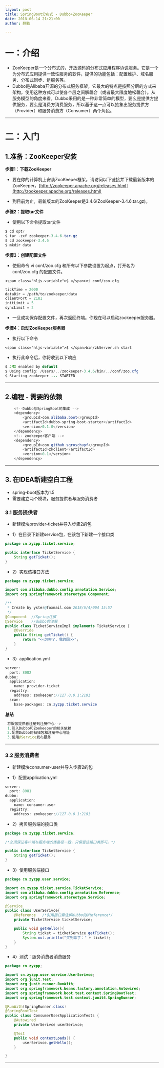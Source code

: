 ```yaml
---
layout: post
title: SpringBoot分布式 - Dubbo+ZooKeeper
date: 2018-06-14 21:21:00
author: 薛勤

---
```

# 一：介绍

*  ZooKeeper是一个分布式的，开放源码的分布式应用程序协调服务。它是一个为分布式应用提供一致性服务的软件，提供的功能包括：配置维护、域名服务、分布式同步、组服务等。
*  Dubbo是Alibaba开源的分布式服务框架，它最大的特点是按照分层的方式来架构，使用这种方式可以使各个层之间解耦合（或者最大限度地松耦合）。从服务模型的角度来看，Dubbo采用的是一种非常简单的模型，要么是提供方提供服务，要么是消费方消费服务，所以基于这一点可以抽象出服务提供方（Provider）和服务消费方（Consumer）两个角色。

---

# 二：入门

## 1.准备：ZooKeeper安装

**步骤1：下载ZooKeeper**

*  要在你的计算机上安装ZooKeeper框架，请访问以下链接并下载最新版本的ZooKeeper。[http://zookeeper.apache.org/releases.html](http://zookeeper.apache.org/releases.html)

*  到目前为止，最新版本的ZooKeeper是3.4.6(ZooKeeper-3.4.6.tar.gz)。

**步骤2：提取tar文件**

*  使用以下命令提取tar文件

```java
$ cd opt/
$ tar -zxf zookeeper-3.4.6.tar.gz
$ cd zookeeper-3.4.6
$ mkdir data
```

**步骤3：创建配置文件**

*  使用命令 vi conf/zoo.cfg 和所有以下参数设置为起点，打开名为 conf/zoo.cfg 的配置文件。

```
<span class="hljs-variable">$ </span>vi conf/zoo.cfg
```

```java
tickTime = 2000
dataDir = /path/to/zookeeper/data
clientPort = 2181
initLimit = 5
syncLimit = 2
```

*  一旦成功保存配置文件，再次返回终端。你现在可以启动zookeeper服务器。

**步骤4：启动ZooKeeper服务器**

*  执行以下命令

```
<span class="hljs-variable">$ </span>bin/zkServer.sh start
```

*  执行此命令后，你将收到以下响应

```java
$ JMX enabled by default
$ Using config: /Users/../zookeeper-3.4.6/bin/../conf/zoo.cfg
$ Starting zookeeper ... STARTED
```

---

## 2.编程 - 需要的依赖

```java
    <!--Dubbo与SpringBoot的集成 -->
    <dependency>
        <groupId>com.alibaba.boot</groupId>
        <artifactId>dubbo-spring-boot-starter</artifactId>
        <version>0.1.0</version>
    </dependency>
    <!-- zookeeper客户端 -->
    <dependency>
        <groupId>com.github.sgroschupf</groupId>
        <artifactId>zkclient</artifactId>
        <version>0.1</version>
    </dependency>
```

---

## 3. 在IDEA新建空白工程

*  spring-boot版本为1.5
*  需要建立两个模块，服务提供者与服务消费者

### 3.1 服务提供者

*  新建模块provider-ticket并导入步骤2的包

*  1）在目录下新建service包，在该包下新建一个接口类

```java
package cn.zyzpp.ticket.service;

public interface TicketService {
    String getTicket();
}
```

*  2）实现该接口方法

```java
package cn.zyzpp.ticket.service;

import com.alibaba.dubbo.config.annotation.Service;
import org.springframework.stereotype.Component;

/**
 * Create by yster@foxmail.com 2018/6/4/004 15:57
 */
@Component  //Spring注解
@Service    //dubbo的注解
public class TicketServiceImpl implements TicketService {
    @Override
    public String getTicket() {
        return "<<厉害了，我的国>>";
    }
}
```

*  3）application.yml

```java
server:
  port: 8082
dubbo:
  application:
    name: provider-ticket
  registry:
    address: zookeeper://127.0.0.1:2181
  scan:
    base-packages: cn.zyzpp.ticket.service
```

**总结**

```java
 将服务提供者注册到注册中心-->
 1.引入Dubbo和Zookeeper的相关依赖
 2.配置Dubbo的扫描包和注册中心地址
 3.使用@Service发布服务
```

---

### 3.2 服务消费者

*  新建模块consumer-user并导入步骤2的包

*  1）配置application.yml

```java
server:
  port: 8081
dubbo:
  application:
    name: consumer-user
  registry:
    address: zookeeper://127.0.0.1:2181
```

*  2）拷贝服务端的接口类

```java
package cn.zyzpp.ticket.service;

/*必须保证客户端与服务端的类路径一致，只保留该接口类即可。*/

public interface TicketService {
    String getTicket();
}
```

*  3）使用服务端接口

```java
package cn.zyzpp.user.service;

import cn.zyzpp.ticket.service.TicketService;
import com.alibaba.dubbo.config.annotation.Reference;
import org.springframework.stereotype.Service;

@Service
public class UserSerivce{
    @Reference   /*引用接口需注解dubbo的@Reference*/
    private TicketService ticketService;

    public void getHello(){
        String ticket = ticketService.getTicket();
        System.out.println("买到票了：" + ticket);
    }
}
```

*  4）测试：服务消费者消费服务

```java
package cn.zyzpp;

import cn.zyzpp.user.service.UserSerivce;
import org.junit.Test;
import org.junit.runner.RunWith;
import org.springframework.beans.factory.annotation.Autowired;
import org.springframework.boot.test.context.SpringBootTest;
import org.springframework.test.context.junit4.SpringRunner;

@RunWith(SpringRunner.class)
@SpringBootTest
public class ConsumerUserApplicationTests {
    @Autowired
    private UserSerivce userSerivce;

    @Test
    public void contextLoads() {
        userSerivce.getHello();
    }

}
```

---




